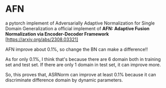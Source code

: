 # AFN
a pytorch implement of Adversarially Adaptive Normalization for Single Domain Generalization
a official implement of **AFN: Adaptive Fusion Normalization via Encoder-Decoder Framework** [https://arxiv.org/abs/2308.03321]

AFN improve about 0.1%, so change the BN can make a difference!!

As for only 0.1%, I think that's because there are 6 domain both in training set and test set. If there are only 1 domain in test set, it can improve more.

So, this proves that, ASRNorm can improve at least 0.1% because it can discriminate difference domain by dynamic parameters.

